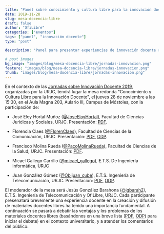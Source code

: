 ```yaml
---
title: "Panel sobre conocimiento y cultura libre para la innovación docente"
date: 2019-11-28
slug: mesa-docencia-libre
draft: false
author: "OfiLibre"
categories: ["eventos"]
tags: ["panel", "innovación docente"]
type: "post"

description: "Panel para presentar experiencias de innovación docente relacionadas con el conocimiento y la cultura libre, en el contexto de las Jornadas sobre Innovación Docente de la URJC."

# post images 
bg_image: "images/blog/mesa-docencia-libre/jornadas-innovacion.png"
feature: "images/blog/mesa-docencia-libre/jornadas-innovacion.png"
thumb: "images/blog/mesa-docencia-libre/jornadas-innovacion.png"
---
```

En el contexto de las [Jornadas sobre Innovación Docente 2019](https://eventos.urjc.es/38971/programme/vi-jornadas-de-innovacion-docente.html),
organizadas por la URJC,
tendrá lugar la mesa redonda "Conocimiento y Cultura Libre para la Innovación Docente",
el jueves 28 de noviembre a las 15:30, en el Aula Magna 203,  Aulario III, Campus de  Móstoles,
con la participación de:

* José Eloy Hortal Muñoz ([@JoseEloyHortal](https://twitter.com/JoseEloyHortal)),
 Facultad de Ciencias Jurídicas y Sociales, URJC. Presentación: [PDF](/transpas/mesa-docencia-libre/eloy-hortal.pdf).

* Florencia Claes ([@FlorenClaes](https://twitter.com/FlorenClaes)),
 Facultad de Ciencias de la Comunicación, URJC. Presentación: [PDF](/transpas/mesa-docencia-libre/florencia-claes.pdf),
 [ODP](/transpas/mesa-docencia-libre/florencia-claes.odp).

* Francisco Molina Rueda ([@PacoMolinaRueda](https://twitter.com/PacoMolinaRueda)),
 Facultad de Ciencias de la Salud, URJC. Presentación: [PDF](/transpas/mesa-docencia-libre/francisco-molina.pdf).

* Micael Gallego Carrillo ([@micael_gallego](https://twitter.com/micael_gallego)),
 E.T.S. De Ingeniería Informática, URJC

* Juan González Gómez ([@Obijuan_cube](https://twitter.com/Obijuan_cube)),
 E.T.S. Ingeniería de Telecomunicación, URJC. Presentación: [PDF](/transpas/mesa-docencia-libre/juan-gonzalez.pdf),
 [ODP](/transpas/mesa-docencia-libre/juan-gonzalez.odp).

El moderador de la mesa será Jesús González Barahona ([@jgbarah2](https://twitter.com/jgbarah)),
 E.T.S. Ingeniería de Telecomunicación y OfiLibre, URJC.
Cada participante presenatará brevemente una experiencia docente en la creación
y difusión de materiales docentes libres ha tenido una importancia fundamental.
A continuación se pasará a debatir las ventajas y los problemas de los materiales
docentes libres (basándonos en una breve lista ([PDF](/transpas/mesa-docencia-libre/general.pdf), [ODP](/transpas/mesa-docencia-libre/general.odp)) para iniciar el debate) en el contexto universitario, y a atender los comentarios
del público.